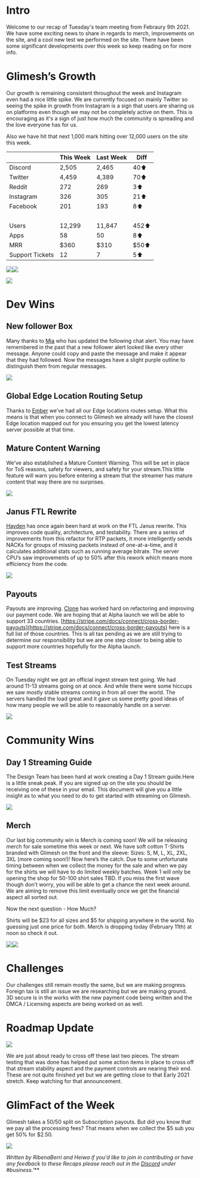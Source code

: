 # Intro

Welcome to our recap of Tuesday's team meeting from Febraury 9th 2021. We have some exciting news to share in regards to merch, improvements on the site, and a cool new test we performed on the site. There have been some significant developments over this week so keep reading on for more info.

# Glimesh’s Growth

Our growth is remaining consistent throughout the week and Instagram even had a nice little spike. We are currently focused on mainly Twitter so seeing the spike in growth from Instagram is a sign that users are sharing us on platforms even though we may not be completely active on them. This is encouraging as it's a sign of just how much the community is spreading and the love everyone has for us.

Also we have hit that next 1,000 mark hitting over 12,000 users on the site this week.


| <br/> | This Week | Last Week | Diff |
| - | - | - | - |
| Discord | 2,505 | 2,465 | 40⬆ |
| Twitter | 4,459 | 4,389 | 70⬆ |
| Reddit | 272 | 269 | 3⬆ |
| Instagram | 326 | 305 | 21⬆ |
| Facebook | 201 | 193 | 8⬆ |
| <br/> | <br/> | <br/> | <br/> |
| Users | 12,299 | 11,847 | 452⬆ |
| Apps | 58 | 50 | 8⬆ |
| MRR | $360 | $310 | $50⬆ |
| Support Tickets | 12 | 7 | 5⬆ |

![](https://lh4.googleusercontent.com/wVYuX0rx9t-fCV_K0h_g8KRaOl1-Q6hwL1tjM8-vLIJA4Q4iksVKNCLUlhRxkt8fe1BOXFNV_rgyDn-Ifs6SimpxUF8mSJ15gZCgCWumxepDm4uurCLrd6RcbGj6ipYR6o9PoqzW)![](https://lh5.googleusercontent.com/x-L1oxeEyYW_u-zma7M83uKDfrMj7qjaovJN3NqCQbdsgkNPTq_Q-4caan_qasyeT7PLNcoX3Yf4oWsTwaQ6RqJl_bThtJb_TZTd_L6MwMpqx0jB3jVNj1NKOuHrcZmiMmVyhNeY)

![](https://lh3.googleusercontent.com/eSxGEBCi5We7phnpwVw9jUC_OSxSX2kZiYu1f3SxdGqy5BxAwHQ1sWb9IAW9BwCKCeqXsxd_ldGj3xfVrn1KtBkbqcPTCmLP8eAvfTqMfKN_ABnXR8AH_gqoCEZZOtrbLSSzlmQH)


# Dev Wins


## New follower Box

Many thanks to [Mja](https://glimesh.tv/mja00/profile) who has updated the following chat alert. You may have remembered in the past that a new follower alert looked like every other message. Anyone could copy and paste the message and make it appear that they had followed. Now the messages have a slight purple outline to distinguish them from regular messages.

![](https://lh3.googleusercontent.com/AxlsWXq1aRY2OwSbKl5eXTS-l_BCzY6G57vPduk3SP-X9DHZcL1Op1osVTdMY-2IRkUbZmQWC1tBgrkaA-IKRbEeBj6DXRNZ2vEtLHUtR2dss8All66xn3y9JirUbrvHy2li7o3N)


## Global Edge Location Routing Setup

Thanks to [Ember](https://glimesh.tv/Ember/profile) we’ve had all our Edge locations routes setup. What this means is that when you connect to Glimesh we already will have the closest Edge location mapped out for you ensuring you get the lowest latency server possible at that time.


## Mature Content Warning

We’ve also established a Mature Content Warning. This will be set in place for ToS reasons, safety for viewers, and safety for your stream.This little feature will warn you before entering a stream that the streamer has mature content that way there are no surprises.

![](https://lh3.googleusercontent.com/-Tw_uKMgBI74N95ExLK0NDrz3PbDPUe_S1DLCRMG_bDzTU-AdoJ9rGWgGIKXRzwE7L1FzR1tgnCF9aBxQQEpqhB3DJwMojqq2aODeTrjKgdDj2mRNp5B3suJjyNNXTUcPL6zOpo-)


## Janus FTL Rewrite

[Hayden](https://glimesh.tv/HammyCheesy/profile) has once again been hard at work on the FTL Janus rewrite. This improves code quality, architecture, and testability. There are a series of improvements from this refactor for RTP packets, it more intelligently sends NACKs for groups of missing packets instead of one-at-a-time, and it calculates additional stats such as running average bitrate. The server CPU’s saw improvements of up to 50% after this rework which means more efficiency from the code.

![](https://lh6.googleusercontent.com/8pric3LHork2Uty0JN5m5PClAz2Y6ntK6cCoM1AWYWRXedC22Ax9-VnCr64TdY5rgVAAKxpXQBu_ikXpw-p8afGGkMRabaoWkDHpXFiYETckaiUGAMOhOtRX7a95vRirgWZB67Ww)


## Payouts

Payouts are improving. [Clone](https://glimesh.tv/clone1018/profile) has worked hard on refactoring and improving our payment code. We are hoping that at Alpha launch we will be able to support 33 countries. [https://stripe.com/docs/connect/cross-border-payouts](https://stripe.com/docs/connect/cross-border-payouts) here is a full list of those countries. This is all tax pending as we are still trying to determine our responsibility but we are one step closer to being able to support more countries hopefully for the Alpha launch.


## Test Streams

On Tuesday night we got an official ingest stream test going. We had around 11-13 streams going on at once. And while there were some hiccups we saw mostly stable streams coming in from all over the world. The servers handled the load great and it gave us some pretty good ideas of how many people we will be able to reasonably handle on a server.

![](https://lh5.googleusercontent.com/48PGdE9TOqy98YB2eTWqn4QE9cpRZ3-rIu1svbbf7ux1_omVvXmvLiExN-Xq0C8EFDhU3vIgZYEBv8wqmaCGLX6nC6TYbcVdHizdzRCtydWXK3idOjri-WTt-IscvThmysmD58N4)

# Community Wins


## Day 1 Streaming Guide

The Design Team has been hard at work creating a Day 1 Stream guide.Here is a little sneak peak. If you are signed up on the site you should be receiving one of these in your email. This document will give you a little insight as to what you need to do to get started with streaming on Glimesh.

![](https://lh3.googleusercontent.com/DJvUiYMXkOosQ2C8_LSThbFbKNt9ai69MNCbEUpsAyHOboXc50p3D47AcXV3PWwkd3eW64AS-dp4IubSOiSHPe7oyg4zkqpp_pa6dzS1R2HGSYWbNHgpvUffm3PUVYDfOFN6OhPP)

## Merch

Our last big community win is Merch is coming soon! We will be releasing merch for sale sometime this week or next. We have soft cotton T-Shirts branded with Glimesh on the front and the sleeve: Sizes: S, M, L, XL, 2XL, 3XL (more coming soon!)! Now here’s the catch. Due to some unfortunate timing between when we collect the money for the sale and when we pay for the shirts we will have to do limited weekly batches. Week 1 will only be opening the shop for 50-100 shirt sales TBD. If you miss the first wave though don’t worry, you will be able to get a chance the next week around. We are aiming to remove this limit eventually once we get the financial aspect all sorted out.

Now the next question - How Much?

Shirts will be $23 for all sizes and $5 for shipping anywhere in the world. No guessing just one price for both. Merch is dropping today (February 11th) at noon so check it out.

![](https://lh6.googleusercontent.com/gGtN1ok84LfryBJfTlOoRf-D2aOq7i5QpZFuqho3msziFI-7ptFGTOUnDDzuYndJnJxKJn2IqM-rfEzzEdRkUa-jEoY6SXqLxzrEwSISxL7PdE0DM7XA5Gdx7KMJUjVi11kUgRKW)![](https://lh5.googleusercontent.com/lvNh5yoQ5dWNy3uVB5o2BjNfbsJHGqeejEyNAU1x7DbVcs0OWQ9huhxPpWLk4Bk8RsgGuBlG1_NIW3Z5wz2ivglgbGdSqsoxRnKIXjIEvzGIwcWYXUDxzuGcxxvwj0wXrvrLIhke)


# Challenges

Our challenges still remain mostly the same, but we are making progress. Foreign tax is still an issue we are researching but we are making ground. 3D secure is in the works with the new payment code being written and the DMCA / Licensing aspects are being worked on as well.


# Roadmap Update

![](https://lh4.googleusercontent.com/trb6YpYEHYMOx9IeFvQ4XVmSIfq7FtBFLrF5-6TUWHjZ3uKYbi7lTdjnFPFloBH1U6_tSitDlspLBxQJGoXdIU-k_7J-te4FOLpYkghwHZy-lX0TMUBQcIpOAHAYOJAaXaZ_BVTj)

We are just about ready to cross off these last two pieces. The stream testing that was done has helped put some action items in place to cross off that stream stability aspect and the payment controls are nearing their end. These are not quite finished yet but we are getting close to that Early 2021 stretch. Keep watching for that announcement.


# GlimFact of the Week

Glimesh takes a 50/50 split on Subscription payouts. But did you know that we pay all the processing fees? That means when we collect the $5 sub you get 50% for $2.50.

![](https://lh3.googleusercontent.com/ge8aKqBNgPCmhwBCx-ED4-OogpFVsBb5S7rNAlr7VpdfBuE0rwwbC3KK0ag9E2SSvRxi3fxp4Tr2rNNGYmWCEt7Xly8BCjvVi5ts1a5tR83ZUGXytcAMUGhcrz7noQjeJr0DmdOt)

*Written by RibenaBerri and Heiwa if you'd like to join in contributing or have any feedback to these Recaps please reach out in the [Discord](https://discord.gg/glimesh) under #business.'***
